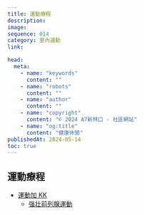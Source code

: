 ```yaml
---
title: 運動療程
description:
image:
sequence: 014
category: 室內運動
link:

head:
  meta:
    - name: "keywords"
      content: ""
    - name: "robots"
      content: ""
    - name: "author"
      content: ""
    - name: "copyright"
      content: "© 2024 A7新林口 - 社區網站"
    - name: "og:title"
      content: "健康休閒"
publishedAt: 2024-05-14
toc: true
---
```


## 運動療程

- <a href="https://www.youtube.com/@YunDongJiaKK">運動加 KK</a>
  - <a href="https://www.youtube.com/watch?v=MkmsQiTe9Tw">强壮前列腺運動</a>
